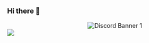 ### Hi there 👋

<!--
**YooInseo/YooInseo** is a ✨ _special_ ✨ repository because its `README.md` (this file) appears on your GitHub profile.

Here are some ideas to get you started:

- 🔭 I’m currently working on ...
- 🌱 I’m currently learning ...
- 👯 I’m looking to collaborate on ...
- 🤔 I’m looking for help with ...
- 💬 Ask me about ...
- 📫 How to reach me: ...
- 😄 Pronouns: ...
- ⚡ Fun fact: ...
-->

<center>
<img src="https://discordapp.com/api/guilds/1003489426573377707/widget.png?style=banner1" alt="Discord Banner 1"/>

 
</center>
<a href="https://discord.gg/wKEDry6nHz" target="_blank"><img src="https://discordapp.com/api/guilds/1003489426573377707/widget.png?style=banner4"/></a>
